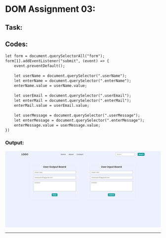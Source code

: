 # DOM Assignment 03:

## Task:

## Codes:

    let form = document.querySelectorAll("form");
    form[1].addEventListener("submit", (event) => {
        event.preventDefault();

        let userName = document.querySelector(".userName");
        let enterName = document.querySelector(".enterName");
        enterName.value = userName.value;

        let userEmail = document.querySelector(".userEmail");
        let enterMail = document.querySelector(".enterMail");
        enterMail.value = userEmail.value;

        let userMessage = document.querySelector(".userMessage");
        let enterMessage = document.querySelector(".enterMessage");
        enterMessage.value = userMessage.value;
    })

### Output:

![output](./task1Output.png)

---
